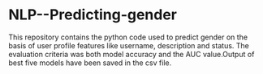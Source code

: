 # NLP--Predicting-gender
This repository contains the python code used to predict gender on the basis of user profile features like username,
description and status. The evaluation criteria was both model accuracy and the AUC value.Output of best five models have been saved in the csv file.
